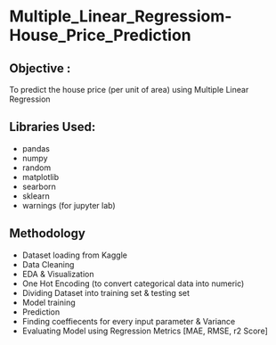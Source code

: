 # Multiple_Linear_Regressiom-House_Price_Prediction

## Objective :
To predict the house price (per unit of area) using Multiple Linear Regression

## Libraries Used:
- pandas
- numpy
- random
- matplotlib
- searborn
- sklearn
- warnings (for jupyter lab)

## Methodology
- Dataset loading from Kaggle
- Data Cleaning
- EDA & Visualization
- One Hot Encoding (to convert categorical data into numeric)
- Dividing Dataset into training set & testing set
- Model training
- Prediction
- Finding coeffiecents for every input parameter & Variance
- Evaluating Model using Regression Metrics [MAE, RMSE, r2 Score]

